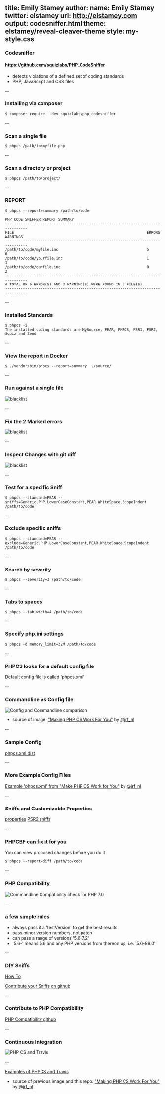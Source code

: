 title: Emily Stamey
author:
    name: Emily Stamey
    twitter: elstamey
    url: http://elstamey.com
output: codesniffer.html
theme: elstamey/reveal-cleaver-theme
style: my-style.css
-------------------

### Codesniffer
#### https://github.com/squizlabs/PHP_CodeSniffer


- detects violations of a defined set of coding standards
- PHP, JavaScript and CSS files 

-- 

### Installing via composer


    $ composer require --dev squizlabs/php_codesniffer

--

### Scan a single file


    $ phpcs /path/to/myfile.php

--

### Scan a directory or project


    $ phpcs /path/to/project/

--

### REPORT

    $ phpcs --report=summary /path/to/code

    PHP CODE SNIFFER REPORT SUMMARY 
    --------------------------------------------------------------------------------
    FILE                                                            ERRORS  WARNINGS 
    -------------------------------------------------------------------------------- 
    /path/to/code/myfile.inc                                        5       0 
    /path/to/code/yourfile.inc                                      1       1 
    /path/to/code/ourfile.inc                                       0       2 
    -------------------------------------------------------------------------------- 
    A TOTAL OF 6 ERROR(S) AND 3 WARNING(S) WERE FOUND IN 3 FILE(S) 
    --------------------------------------------------------------------------------

--

### Installed Standards


    $ phpcs -i
    The installed coding standards are MySource, PEAR, PHPCS, PSR1, PSR2, Squiz and Zend

--

### View the report in Docker
  

    $ ./vendor/bin/phpcs --report=summary  ./source/
  
--

### Run against a single file


![blacklist](./img/phpcs/phpcs-report-blacklistservice.png)
  
--

### Fix the 2 Marked errors


![blacklist](./img/phpcs/phpcbf-blacklist.png)
  
--

### Inspect Changes with git diff


![blacklist](./img/phpcs/diff-blacklist.png)

--

### Test for a specific Sniff


    $ phpcs --standard=PEAR --sniffs=Generic.PHP.LowerCaseConstant,PEAR.WhiteSpace.ScopeIndent /path/to/code

--

### Exclude specific sniffs


    $ phpcs --standard=PEAR --exclude=Generic.PHP.LowerCaseConstant,PEAR.WhiteSpace.ScopeIndent /path/to/code

--

### Search by severity


    $ phpcs --severity=3 /path/to/code

--

### Tabs to spaces


    $ phpcs --tab-width=4 /path/to/code

--

### Specify php.ini settings


    $ phpcs -d memory_limit=32M /path/to/code

--

### PHPCS looks for a default config file


Default config file is called 'phpcs.xml'

--

### Commandline vs Config file

![Config and Commandline comparison](./img/phpcs/commandline_vs_config.png)

- source of image: ["Making PHP CS Work For You"](https://speakerdeck.com/jrf/dont-work-for-phpcs-make-phpcs-work-for-you-1) by [@jrf_nl](http://twitter.com/jrf_nl)

--

### Sample Config

[phpcs.xml.dist](https://raw.githubusercontent.com/squizlabs/PHP_CodeSniffer/master/phpcs.xml.dist)

--

### More Example Config Files

[Example 'phpcs.xml' from "Make PHP CS Work for You"](https://github.com/jrfnl/make-phpcs-work-for-you) by [@jrf_nl](http://twitter.com/jrf_nl)

--

### Sniffs and Customizable Properties

[properties](https://github.com/squizlabs/PHP_CodeSniffer/wiki/Customisable-Sniff-Properties)
[PSR2 sniffs](https://github.com/squizlabs/PHP_CodeSniffer/wiki/Customisable-Sniff-Properties#psr2-sniffs)

--

### PHPCBF can fix it for you

You can view proposed changes before you do it

    $ phpcs --report=diff /path/to/code

--

### PHP Compatibility

![Commandline Compatibility check for PHP 7.0](./img/phpcs/test_for_php7.png)

--

### a few simple rules

* always pass it a 'testVersion' to get the best results
* pass minor version numbers, not patch
* can pass a range of versions '5.6-7.2'
* '5.6-' means 5.6 and any PHP versions from thereon up, i.e. '5.6-99.0'

--

### DIY Sniffs

[How To](https://github.com/squizlabs/PHP_CodeSniffer/wiki/Coding-Standard-Tutorial)

[Contribute your Sniffs on github](https://github.com/squizlabs/PHP_CodeSniffer/blob/master/CONTRIBUTING.md)

--

### Contribute to PHP Compatibility

[PHP Compatibility github](https://github.com/wimg/PHPCompatibility/)

--

### Continuous Integration

![PHP CS and Travis](./img/phpcs/phpcs_with_travis.png)

--

[Examples of PHPCS and Travis](https://github.com/jrfnl/make-phpcs-work-for-you/tree/master/travis-examples)

- source of previous image and this repo: ["Making PHP CS Work For You"](https://speakerdeck.com/jrf/dont-work-for-phpcs-make-phpcs-work-for-you-1) by [@jrf_nl](http://twitter.com/jrf_nl)

